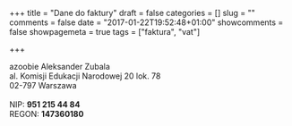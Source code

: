 +++
title = "Dane do faktury"
draft = false
categories = []
slug = ""
comments = false
date = "2017-01-22T19:52:48+01:00"
showcomments = false
showpagemeta = true
tags = ["faktura", "vat"]

+++

azoobie Aleksander Zubala</br>
al. Komisji Edukacji Narodowej 20 lok. 78 </br>
02-797 Warszawa</br></br>
NIP: **951 215 44 84** </br>
REGON: **147360180**</br>


